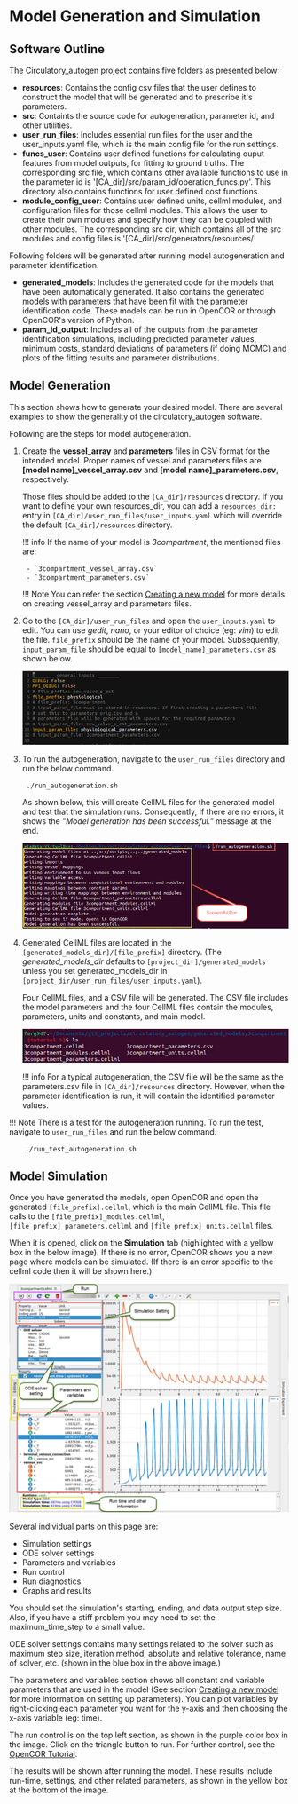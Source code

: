 # Model Generation and Simulation

## Software Outline

The Circulatory_autogen project contains five folders as presented below:       

- **resources**: Contains the config csv files that the user defines to construct the model that will be generated and to prescribe it's parameters.
- **src**: Containts the source code for autogeneration, parameter id, and other utilities.
- **user_run_files**: Includes essential run files for the user and the user_inputs.yaml file, which is the main config file for the run settings.
- **funcs_user**: Contains user defined functions for calculating ouput features from model outputs, for fitting to ground truths. The corresponding src file, which contains other available functions to use in the parameter id is '[CA_dir]/src/param_id/operation_funcs.py'. This directory also contains functions for user defined cost functions.
- **module_config_user**: Contains user defined units, cellml modules, and configuration files for those cellml modules. This allows the user to create their own modules and specify how they can be coupled with other modules. The corresponding src dir, which contains all of the src modules and config files is '[CA_dir]/src/generators/resources/'  

Following folders will be generated after running model autogeneration and parameter identification.

- **generated_models**: Includes the generated code for the models that have been automatically generated. It also contains the generated models with parameters that have been fit with the parameter identification code. These models can be run in OpenCOR or through OpenCOR's version of Python.
- **param_id_output**: Includes all of the outputs from the parameter identification simulations, including predicted parameter values, minimum costs, standard deviations of parameters (if doing MCMC) and plots of the fitting results and parameter distributions.

## Model Generation

This section shows how to generate your desired model. There are several examples to show the generality of the circulatory_autogen software.

Following are the steps for model autogeneration.

1. Create the **vessel_array** and **parameters** files in CSV format for the intended model. Proper names of vessel and parameters files are **[model name]_vessel_array.csv** and **[model name]_parameters.csv**, respectively. 

    Those files should be added to the `[CA_dir]/resources` directory. If you want to define your own resources_dir, you can add a `resources_dir:` entry in `[CA_dir]/user_run_files/user_inputs.yaml` which will override the default `[CA_dir]/resources` directory.

    !!! info
        If the name of your model is *3compartment*, the mentioned files are:

        - `3compartment_vessel_array.csv`
        - `3compartment_parameters.csv`

    !!! Note
        You can refer the section [Creating a new model](create-model.md) for more details on creating vessel_array and parameters files.

2. Go to the `[CA_dir]/user_run_files` and open the `user_inputs.yaml` to edit. You can use *gedit*, *nano*, or your editor of choice (eg: *vim*) to edit the file. `file_prefix` should be the name of your model. Subsequently, `input_param_file` should be equal to `[model_name]_parameters.csv` as shown below.

    ![user_inputs.yaml file](images/user-inputs.png)


3. To run the autogeneration, navigate to the `user_run_files` directory and run the below command.
        
        ./run_autogeneration.sh
        
    As shown below, this will create CellML files for the generated model and test that the simulation runs. Consequently, If there are no errors, it shows the *"Model generation has been successful."* message at the end.

    ![Run autogeneration output](images/run-autogeneration.png)

4. Generated CellML files are located in the `[generated_models_dir]/[file_prefix]` directory. (The *generated_models_dir* defaults to `[project_dir]/generated_models` unless you set generated_models_dir in `[project_dir/user_run_files/user_inputs.yaml`). 

    Four CellML files, and a CSV file will be generated. The CSV file includes the model parameters and the four CellML files contain the modules, parameters, units and constants, and main model.

    ![Generated files](images/generated-files.png)

    !!! info
        For a typical autogeneration, the CSV file will be the same as the parameters.csv file in `[CA_dir]/resources` directory. However, when the parameter identification is run, it will contain the identified parameter values.

!!! Note
    There is a test for the autogeneration running. To run the test, navigate to `user_run_files` and run the below command.

        ./run_test_autogeneration.sh
    
## Model Simulation

Once you have generated the models, open OpenCOR and open the generated `[file_prefix].cellml`, which is the main CellML file. This file calls to the `[file_prefix]_modules.cellml`, `[file_prefix]_parameters.cellml` and `[file_prefix]_units.cellml` files.

When it is opened, click on the **Simulation** tab (highlighted with a yellow box in the below image). If there is no error, OpenCOR shows you a new page where models can be simulated. (If there is an error specific to the cellml code then it will be shown here.)

![Model Simulation](images/model-simulation.png)

Several individual parts on this page are:

- Simulation settings
- ODE solver settings
- Parameters and variables
- Run control
- Run diagnostics
- Graphs and results

You should set the simulation's starting, ending, and data output step size. Also, if you have a stiff problem you may need to set the maximum_time_step to a small value.

ODE solver settings contains many settings related to the solver such as maximum step size, iteration method, absolute and relative tolerance, name of solver, etc. (shown in the blue box in the above image.)

The parameters and variables section shows all constant and variable parameters that are used in the model (See section [Creating a new model](create-model.md) for more information on setting up parameters). You can plot variables by right-clicking each parameter you want for the y-axis and then choosing the x-axis variable (eg: time). 

The run control is on the top left section, as shown in the purple color box in the image. Click on the triangle button to run. For further control, see the [OpenCOR Tutorial](https://tutorial-on-cellml-opencor-and-pmr.readthedocs.io/en/latest/_downloads/d271cfcef7e288704c61320e64d77e2d/OpenCOR-Tutorial-v17.pdf).

The results will be shown after running the model. These results include run-time, settings, and other related parameters, as shown in the yellow box at the bottom of the image.
